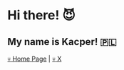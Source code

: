 # Hi there! :smiling_imp:

## My name is Kacper! :poland:

[:skull: Home Page](https://kacperrybczynski.com/) | [:skull: X](https://x.com/kacperybczynski)
